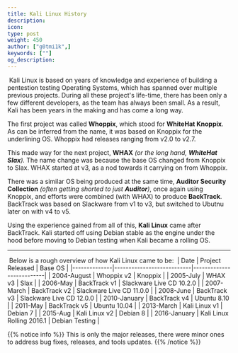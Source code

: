 ```yaml
---
title: Kali Linux History
description:
icon:
type: post
weight: 450
author: ["g0tmi1k",]
keywords: [""]
og_description:
---
```

​
Kali Linux is based on years of knowledge and experience of building a pentestion testing Operating Systems, which has spanned over multiple previous projects.
During all these project's life-time, there has been only a few different developers, as the team has always been small. As a result, Kali has been years in the making and has come a long way.
​

The first project was called **Whoppix**, which stood for **WhiteHat Knoppix**. As can be inferred from the name, it was based on Knoppix for the underlining OS. Whoppix had releases ranging from v2.0 to v2.7.
​

This made way for the next project, **WHAX** _(or the long hand, **WhiteHat Slax**)._ The name change was because the base OS changed from Knoppix to Slax. WHAX started at v3, as a nod towards it carrying on from Whoppix.
​

There was a similar OS being produced at the same time, **Auditor Security Collection** _(often getting shorted to just **Auditor**)_, once again using Knoppix, and efforts were combined (with WHAX) to produce **BackTrack**. BackTrack was based on Slackware from v1 to v3, but switched to Ubutnu later on with v4 to v5.
​

Using the experience gained from all of this, **Kali Linux** came after BackTrack. Kali started off using Debian stable as the engine under the hood before moving to Debian testing when Kali became a rolling OS.
​
- - -
​
Below is a rough overview of how Kali Linux came to be:
​
| Date         | Project Released          | Base OS                  |
|--------------|---------------------------|--------------------------|
| 2004-August  | Whoppix v2                | Knoppix                  |
| 2005-July    | WHAX v3                   | Slax                     |
| 2006-May     | BackTrack v1              | Slackware Live CD 10.2.0 |
| 2007-March   | BackTrack v2              | Slackware Live CD 11.0.0 |
| 2008-June    | BackTrack v3              | Slackware Live CD 12.0.0 |
| 2010-January | BackTrack v4              | Ubuntu 8.10              |
| 2011-May     | BackTrack v5              | Ubuntu 10.04             |
| 2013-March   | Kali Linux v1             | Debian 7                 |
| 2015-Aug     | Kali Linux v2             | Debian 8                 |
| 2016-January | Kali Linux Rolling 2016.1 | Debian Testing           |

{{% notice info %}}
This is only the major releases, there were minor ones to address bug fixes, releases, and tools updates.
{{% /notice %}}
